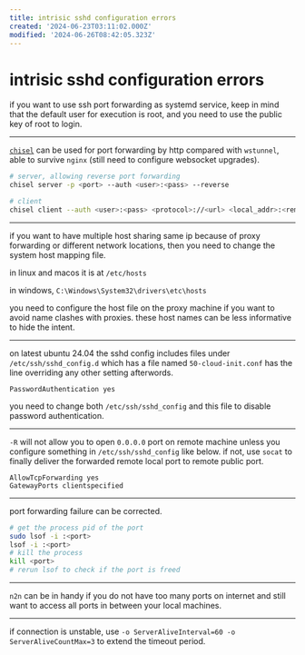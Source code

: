 ```yaml
---
title: intrisic sshd configuration errors
created: '2024-06-23T03:11:02.000Z'
modified: '2024-06-26T08:42:05.323Z'
---
```


# intrisic sshd configuration errors

if you want to use ssh port forwarding as systemd service, keep in mind that the default user for execution is root, and you need to use the public key of root to login.

---

[`chisel`](https://github.com/jpillora/chisel) can be used for port forwarding by http compared with `wstunnel`, able to survive `nginx` (still need to configure websocket upgrades).

```bash
# server, allowing reverse port forwarding
chisel server -p <port> --auth <user>:<pass> --reverse

# client
chisel client --auth <user>:<pass> <protocol>://<url> <local_addr>:<remote_addr> R:<remote_addr>:<local_addr>
```

---

if you want to have multiple host sharing same ip because of proxy forwarding or different network locations, then you need to change the system host mapping file.

in linux and macos it is at `/etc/hosts`

in windows, `C:\Windows\System32\drivers\etc\hosts`

you need to configure the host file on the proxy machine if you want to avoid name clashes with proxies. these host names can be less informative to hide the intent.

---

on latest ubuntu 24.04 the sshd config includes files under `/etc/ssh/sshd_config.d` which has a file named `50-cloud-init.conf` has the line overriding any other setting afterwords.

```config
PasswordAuthentication yes
```

you need to change both `/etc/ssh/sshd_config` and this file to disable password authentication.

---

`-R` will not allow you to open `0.0.0.0` port on remote machine unless you configure something in `/etc/ssh/sshd_config` like below. if not, use `socat` to finally deliver the forwarded remote local port to remote public port.

```config
AllowTcpForwarding yes
GatewayPorts clientspecified
```

---

port forwarding failure can be corrected.

```bash
# get the process pid of the port
sudo lsof -i :<port>
lsof -i :<port>
# kill the process
kill <port>
# rerun lsof to check if the port is freed
```

---

`n2n` can be in handy if you do not have too many ports on internet and still want to access all ports in between your local machines.

---

if connection is unstable, use `-o ServerAliveInterval=60 -o ServerAliveCountMax=3` to extend the timeout period.
